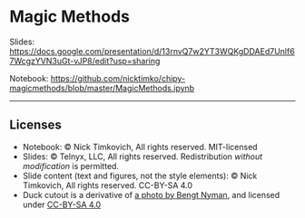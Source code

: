 # Magic Methods

Slides: https://docs.google.com/presentation/d/13rnvQ7w2YT3WQKgDDAEd7Unlf67WcgzYVN3uGt-vJP8/edit?usp=sharing

Notebook: https://github.com/nicktimko/chipy-magicmethods/blob/master/MagicMethods.ipynb

---

## Licenses

* Notebook: &copy; Nick Timkovich, All rights reserved. MIT-licensed
* Slides: &copy; Telnyx, LLC, All rights reserved. Redistribution *without modification* is permitted.
* Slide content (text and figures, not the style elements): &copy; Nick Timkovich, All rights reserved. CC-BY-SA 4.0
* Duck cutout is a derivative of [a photo by Bengt Nyman](https://commons.wikimedia.org/wiki/File:Birds_of_Sweden_2016_52.jpg), and licensed under [CC-BY-SA 4.0](https://creativecommons.org/licenses/by-sa/4.0/deed.en)
